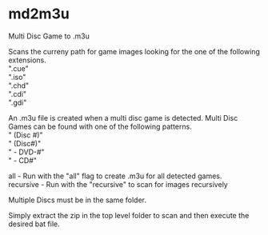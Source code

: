 # md2m3u
Multi Disc Game to .m3u

Scans the curreny path for game images looking for the one of the following extensions.<br />
".cue"<br />
".iso"<br />
".chd"<br />
".cdi"<br />
".gdi"<br />

An .m3u file is created when a multi disc game is detected.  Multi Disc Games can be found with one of the following patterns.<br />
" (Disc #)"<br />
" (Disc#)"<br />
" - DVD-#"<br />
" - CD#"<br />

all - Run with the "all" flag to create .m3u for all detected games.<br />
recursive - Run with the "recursive" to scan for images recursively<br />

Multiple Discs must be in the same folder.<br />

Simply extract the zip in the top level folder to scan and then execute the desired bat file.<br />
